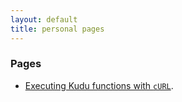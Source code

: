 ```yaml
---
layout: default
title: personal pages
---
```


### Pages

- [Executing Kudu functions with `cURL`](pages/kudu-curl).

